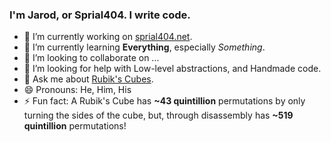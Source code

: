 ### I'm Jarod, or Sprial404. I write code.

- 🔭 I’m currently working on [sprial404.net](https://github.com/Sprial404/sprial404.net/).
- 🌱 I’m currently learning **Everything**, especially *Something*.
- 👯 I’m looking to collaborate on ...
- 🤔 I’m looking for help with Low-level abstractions, and Handmade code.
- 💬 Ask me about [Rubik's Cubes](https://en.wikipedia.org/wiki/Rubik%27s_Cube).
- 😄 Pronouns: He, Him, His
- ⚡ Fun fact: A Rubik's Cube has **~43 quintillion** permutations by only turning the sides of the cube, but, through disassembly has **~519 quintillion** permutations!

